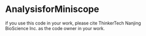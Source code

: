# AnalysisforMiniscope

if you use this code in your work, please cite ThinkerTech Nanjing BioScience Inc. as the code owner in your work.
